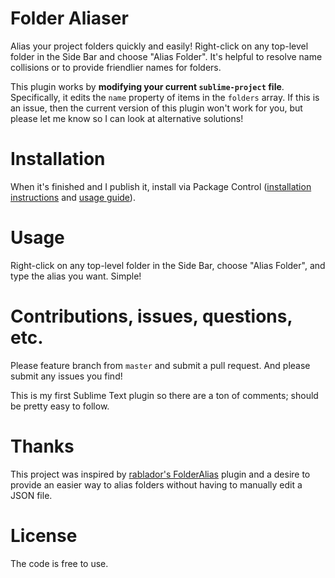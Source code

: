 # Folder Aliaser

Alias your project folders quickly and easily! Right-click on any top-level folder in the Side Bar and choose "Alias
Folder". It's helpful to resolve name collisions or to provide friendlier names for folders.

This plugin works by **modifying your current `sublime-project` file**. Specifically, it edits the `name` property of
items in the `folders` array. If this is an issue, then the current version of this plugin won't work for you, but
please let me know so I can look at alternative solutions!

# Installation
When it's finished and I publish it, install via Package Control ([installation instructions](https://packagecontrol.io/installation) and [usage guide](https://packagecontrol.io/docs/usage)).

# Usage
Right-click on any top-level folder in the Side Bar, choose "Alias Folder", and type the alias you want. Simple!

# Contributions, issues, questions, etc.
Please feature branch from `master` and submit a pull request. And please submit any issues you find!

This is my first Sublime Text plugin so there are a ton of comments; should be pretty easy to follow.

# Thanks
This project was inspired by [rablador's FolderAlias](https://bitbucket.org/rablador/folderalias) plugin and a desire to provide an easier way to alias folders without having to manually edit a JSON file.

# License
The code is free to use.